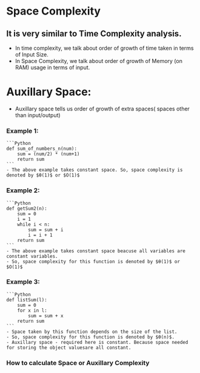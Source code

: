 # Space Complexity
## It is very similar to Time Complexity analysis. 
- In time complexity, we talk about order of growth of time taken in terms of Input Size.
- In Space Complexity, we talk about order of growth of Memory (on RAM) usage in terms of input.

# Auxillary Space:  
- Auxillary space tells us order of growth of extra spaces( spaces other than input/output)

### Example 1:
    
    ```Python
    def sum_of_numbers_n(num):
        sum = (num/2) * (num+1)
        return sum
    ```
    - The above example takes constant space. So, space complexity is denoted by $θ(1)$ or $O(1)$

### Example 2:

    ```Python
    def getSum2(n):
        sum = 0
        i = 1
        while i < n:
            sum = sum + i
            i = i + 1
        return sum
    ```
    - The above example takes constant space beacuse all variables are constant variables.
    - So, space complexity for this function is denoted by $θ(1)$ or $O(1)$

### Example 3:

    ```Python
    def listSum(l):
        sum = 0
        for x in l:
            sum = sum + x
        return sum
    ```
    - Space taken by this function depends on the size of the list.
    - So, space complexity for this function is denoted by $θ(n)$.
    - Auxillary space - required here is constant. Because space needed for storing the object valuesare all constant.

### How to calculate Space or Auxillary Complexity
